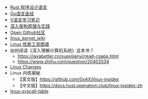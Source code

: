 # <!-- {docsify-ignore-all} -->
* [Rust 程序设计语言](https://rustwiki.org/zh-CN/book/)
* [Go语言圣经](https://golang-china.github.io/gopl-zh/)
* [V语言学习笔记](https://lydiandylin.gitbook.io/vlang)
* [深入架构原理与实践](https://www.thebyte.com.cn/)
* [Open Github社区](https://open.itc.cn/)
* [linux_kernel_wiki](https://github.com/0voice/linux_kernel_wiki)
* [Linux 性能工具图谱](https://www.brendangregg.com/linuxperf.html)
* 如何阅读《深入理解计算机系统》这本书？
  - https://javabetter.cn/xuexijianyi/read-csapp.html
  - https://www.zhihu.com/question/20402534
* [Linux Changes](https://kernelnewbies.org/LinuxChanges)
* Linux 内核揭秘
  -  【英文版】https://github.com/0xAX/linux-insides
  -  【中文版】https://docs.hust.openatom.club/linux-insides-zh
* [linux-syscall-table](https://filippo.io/linux-syscall-table/)
